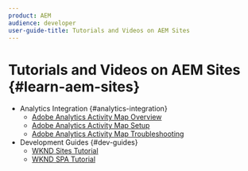```yaml
---
product: AEM
audience: developer
user-guide-title: Tutorials and Videos on AEM Sites
---
```


# Tutorials and Videos on AEM Sites {#learn-aem-sites}

+ Analytics Integration {#analytics-integration}
  + [Adobe Analytics Activity Map Overview](videos/activity-map-feature-video-use.md)
  + [Adobe Analytics Activity Map Setup](videos/activity-map-feature-video-setup.md)
  + [Adobe Analytics Activity Map Troubleshooting](videos/activity-map-feature-video-troubleshoot.md)
+ Development Guides {#dev-guides}
  + [WKND Sites Tutorial](tutorials/getting-started-spa-wknd-tutorial-develop/getting-started-spa-wknd-tutorial-develop.md)
  + [WKND SPA Tutorial](tutorials/getting-started-spa-wknd-tutorial-develop/getting-started-spa-wknd-tutorial-develop.md)
